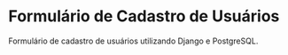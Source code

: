 # Formulário de Cadastro de Usuários 
Formulário de cadastro de usuários utilizando Django e PostgreSQL.

